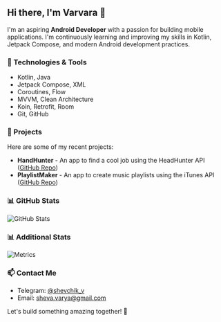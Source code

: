 ## Hi there, I'm Varvara 👋

I'm an aspiring **Android Developer** with a passion for building mobile applications. I'm continuously learning and improving my skills in Kotlin, Jetpack Compose, and modern Android development practices.

### 🚀 Technologies & Tools
- Kotlin, Java
- Jetpack Compose, XML
- Coroutines, Flow
- MVVM, Clean Architecture
- Koin, Retrofit, Room
- Git, GitHub

### 📌 Projects
Here are some of my recent projects:
- **HandHunter** - An app to find a cool job using the HeadHunter API ([GitHub Repo](https://github.com/ShevaVarya/Hand-Hunter))
- **PlaylistMaker** - An app to create music playlists using the iTunes API ([GitHub Repo](https://github.com/ShevaVarya/Playlist-Maker))

### 📊 GitHub Stats
![GitHub Stats](https://github-readme-stats.vercel.app/api?username=shevavarya&show_icons=true&theme=radical)

### 📊 Additional Stats
![Metrics](https://github.com/shevavarya/shevavarya/blob/main/github-metrics.svg)

### 📫 Contact Me
- Telegram: [@shevchik_v](https://t.me/shevchik_v)
- Email: sheva.varya@gmail.com

Let's build something amazing together! 🚀
